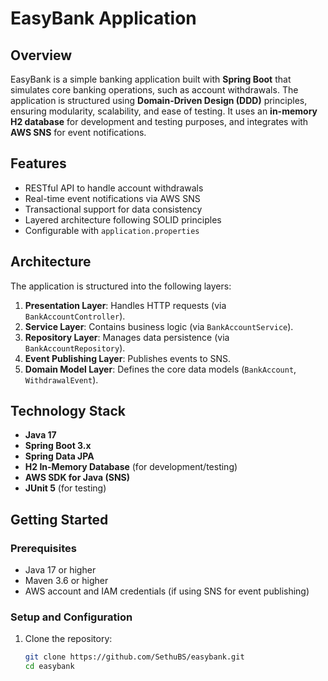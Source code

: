 # EasyBank Application

## Overview

EasyBank is a simple banking application built with **Spring Boot** that simulates core banking operations, such as account withdrawals. The application is structured using **Domain-Driven Design (DDD)** principles, ensuring modularity, scalability, and ease of testing. It uses an **in-memory H2 database** for development and testing purposes, and integrates with **AWS SNS** for event notifications.

## Features

- RESTful API to handle account withdrawals
- Real-time event notifications via AWS SNS
- Transactional support for data consistency
- Layered architecture following SOLID principles
- Configurable with `application.properties`

## Architecture

The application is structured into the following layers:

1. **Presentation Layer**: Handles HTTP requests (via `BankAccountController`).
2. **Service Layer**: Contains business logic (via `BankAccountService`).
3. **Repository Layer**: Manages data persistence (via `BankAccountRepository`).
4. **Event Publishing Layer**: Publishes events to SNS.
5. **Domain Model Layer**: Defines the core data models (`BankAccount`, `WithdrawalEvent`).

## Technology Stack

- **Java 17**
- **Spring Boot 3.x**
- **Spring Data JPA**
- **H2 In-Memory Database** (for development/testing)
- **AWS SDK for Java (SNS)**
- **JUnit 5** (for testing)

## Getting Started

### Prerequisites

- Java 17 or higher
- Maven 3.6 or higher
- AWS account and IAM credentials (if using SNS for event publishing)

### Setup and Configuration

1. Clone the repository:

   ```bash
   git clone https://github.com/SethuBS/easybank.git
   cd easybank
